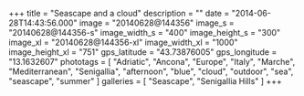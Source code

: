 +++
title = "Seascape and a cloud"
description = ""
date = "2014-06-28T14:43:56.000"
image = "20140628@144356"
image_s = "20140628@144356-s"
image_width_s = "400"
image_height_s = "300"
image_xl = "20140628@144356-xl"
image_width_xl = "1000"
image_height_xl = "751"
gps_latitude = "43.73876005"
gps_longitude = "13.1632607"
phototags = [ "Adriatic", "Ancona", "Europe", "Italy", "Marche", "Mediterranean", "Senigallia", "afternoon", "blue", "cloud", "outdoor", "sea", "seascape", "summer" ]
galleries = [ "Seascape", "Senigallia Hills" ]
+++
